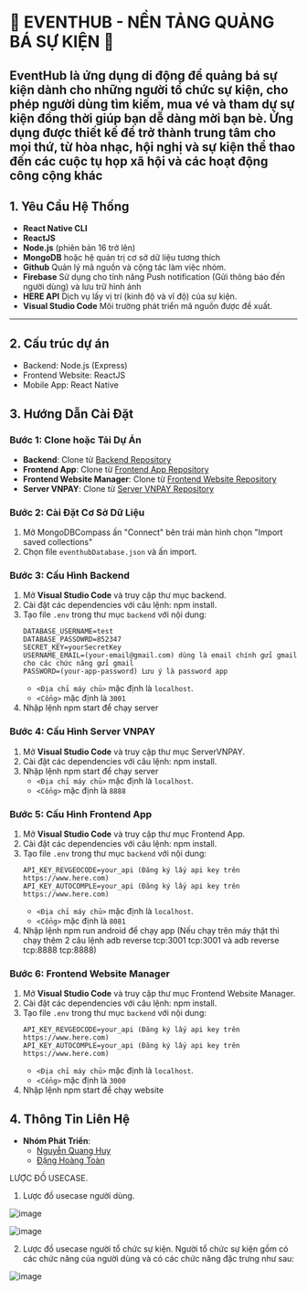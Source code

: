 # 🌟 EVENTHUB - NỀN TẢNG QUẢNG BÁ SỰ KIỆN 🌟  

EventHub là ứng dụng di động để quảng bá sự kiện dành cho những người tổ chức sự kiện, cho phép người dùng tìm kiếm, mua vé và tham dự sự kiện đồng thời giúp bạn dễ dàng mời bạn bè. Ứng dụng được thiết kế để trở thành trung tâm cho mọi thứ, từ hòa nhạc, hội nghị và sự kiện thể thao đến các cuộc tụ họp xã hội và các hoạt động công cộng khác
---

## 1. Yêu Cầu Hệ Thống

- **React Native CLI** 
- **ReactJS** 
- **Node.js** (phiên bản 16 trở lên)  
- **MongoDB** hoặc hệ quản trị cơ sở dữ liệu tương thích  
- **Github** Quản lý mã nguồn và cộng tác làm việc nhóm.
- **Firebase** Sử dụng cho tính năng Push notification (Gửi thông báo đến người dùng) và lưu trữ hình ảnh
- **HERE API** Dịch vụ lấy vị trí (kinh độ và vĩ độ) của sự kiện.
- **Visual Studio Code** Môi trường phát triển mã nguồn được đề xuất.
---

## 2. Cấu trúc dự án
- Backend: Node.js (Express)
- Frontend Website: ReactJS
- Mobile App: React Native

## 3. Hướng Dẫn Cài Đặt

### Bước 1: Clone hoặc Tải Dự Án
- **Backend**: Clone từ [Backend Repository](https://github.com/quanghuydz123/ProjectReactNativeEventHub.git)
- **Frontend App**: Clone từ [Frontend App Repository](https://github.com/quanghuydz123/BackEndProjectReactNaviteEventHub.git)
- **Frontend Website Manager**: Clone từ [Frontend Website Repository](https://github.com/quanghuydz123/WebsiteManagerEvent.git)
- **Server VNPAY**: Clone từ [Server VNPAY Repository](https://github.com/quanghuydz123/serverVNPAY.git)

### Bước 2: Cài Đặt Cơ Sở Dữ Liệu
1. Mở MongoDBCompass ấn "Connect" bên trái màn hình chọn "Import saved collections"
2. Chọn file `eventhubDatabase.json` và ấn import.

### Bước 3: Cấu Hình Backend
1. Mở **Visual Studio Code** và truy cập thư mục backend.
2. Cài đặt các dependencies với câu lệnh: npm install.
3. Tạo file `.env` trong thư mục `backend` với nội dung:
    ```properties
	DATABASE_USERNAME=test
	DATABASE_PASSOWRD=852347
	SECRET_KEY=yourSecretKey
	USERNAME_EMAIL=(your-email@gmail.com) dùng là email chính gửi gmail cho các chức năng gửi gmail
	PASSWORD=(your-app-password) Lưu ý là password app
    ```
    - `<Địa chỉ máy chủ>` mặc định là `localhost`.
    - `<Cổng>` mặc định là `3001`
4. Nhập lệnh npm start để chạy server

### Bước 4: Cấu Hình Server VNPAY
1. Mở **Visual Studio Code** và truy cập thư mục ServerVNPAY.
2. Cài đặt các dependencies với câu lệnh: npm install.
3. Nhập lệnh npm start để chạy server
    - `<Địa chỉ máy chủ>` mặc định là `localhost`.
    - `<Cổng>` mặc định là `8888`
### Bước 5: Cấu Hình Frontend App
1. Mở **Visual Studio Code** và truy cập thư mục Frontend App.
2. Cài đặt các dependencies với câu lệnh: npm install.
3. Tạo file `.env` trong thư mục `backend` với nội dung:
    ```properties
	API_KEY_REVGEOCODE=your_api (Đăng ký lấy api key trên https://www.here.com)
	API_KEY_AUTOCOMPLE=your_api (Đăng ký lấy api key trên https://www.here.com)
    ```
    - `<Địa chỉ máy chủ>` mặc định là `localhost`.
    - `<Cổng>` mặc định là `8081`
4. Nhập lệnh npm run android để chạy app (Nếu chạy trên máy thật thì chạy thêm 2 câu lệnh adb reverse tcp:3001 tcp:3001 và adb reverse tcp:8888 tcp:8888) 

### Bước 6: Frontend Website Manager
1. Mở **Visual Studio Code** và truy cập thư mục Frontend Website Manager.
2. Cài đặt các dependencies với câu lệnh: npm install.
3. Tạo file `.env` trong thư mục `backend` với nội dung:
    ```properties
	API_KEY_REVGEOCODE=your_api (Đăng ký lấy api key trên https://www.here.com)
	API_KEY_AUTOCOMPLE=your_api (Đăng ký lấy api key trên https://www.here.com)
    ```
    - `<Địa chỉ máy chủ>` mặc định là `localhost`.
    - `<Cổng>` mặc định là `3000`
4. Nhập lệnh npm start để chạy website 

## 4. Thông Tin Liên Hệ
- **Nhóm Phát Triển**:
  - [Nguyễn Quang Huy](https://github.com/quanghuydz123)
  - [Đặng Hoàng Toàn](https://github.com/dangtoan16)


LƯỢC ĐỒ USECASE.
1.	Lược đồ usecase người dùng.

![image](https://github.com/user-attachments/assets/e9965a6e-eba5-4ec1-970f-8824ddf69790)

![image](https://github.com/user-attachments/assets/e17c9458-0ca6-432f-9f02-bc01da9e6040)



2.	Lược đồ usecase người tổ chức sự kiện.
Người tổ chức sự kiện gồm có các chức năng của người dùng và có các chức năng đặc trưng như sau:

![image](https://github.com/user-attachments/assets/f1bc7992-9bbf-4ab1-a9d9-887c970ae364)





 
			


